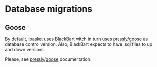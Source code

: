 # Database migrations

## Goose

By default, lbasket uses [BlackBart](https://github.com/orov-io/BlackBart) witch in turn uses [pressly/goose](https://github.com/pressly/goose) as database control version.
Also, BlackBart expects to have .sql files to up and down versions.

Please, see [pressly/goose](https://github.com/pressly/goose) documentation.
